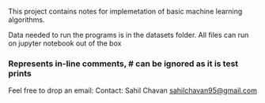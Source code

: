 This project contains notes for implemetation of basic machine learning algorithms.

Data needed to run the programs is in the datasets folder.
All files can run on jupyter notebook out of the box

### Represents in-line comments, # can be ignored as it is test prints

Feel free to drop an email:
Contact: Sahil Chavan sahilchavan95@gmail.com
